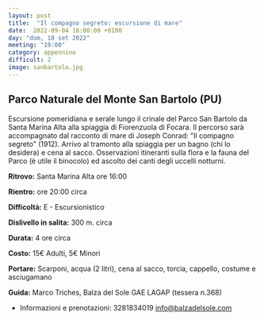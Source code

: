 ```yaml
---
layout: post
title:  "Il compagno segreto: escursione di mare"
date:  2022-09-04 18:00:00 +0100
day: "dom, 18 set 2022"
meeting: "19:00"
category: appennino 
difficult: 2
image: sanbartolo.jpg
---
```


## Parco Naturale del Monte San Bartolo (PU)

Escursione pomeridiana e serale lungo il crinale del Parco San Bartolo da Santa Marina Alta alla spiaggia di Fiorenzuola di Focara. Il percorso sarà accompagnato dal racconto di mare di Joseph Conrad: "Il compagno segreto" (1912). Arrivo al tramonto alla spiaggia per un bagno (chi lo desidera) e cena al sacco.
Osservazioni itineranti sulla flora e la fauna del Parco (è utile il binocolo) ed ascolto dei canti degli uccelli notturni.

**Ritrovo:** Santa Marina Alta ore 16:00

**Rientro:** ore 20:00 circa 

**Difficoltà:** E - Escursionistico

**Dislivello in salita:**  300 m. circa

**Durata:** 4 ore circa

**Costo:** 15€ Adulti, 5€ Minori

**Portare:** Scarponi, acqua (2 litri), cena al sacco, torcia, cappello, costume e asciugamano 

**Guida:** Marco Triches, Balza del Sole GAE LAGAP (tessera n.368)
* Informazioni e prenotazioni: 3281834019 info@balzadelsole.com
